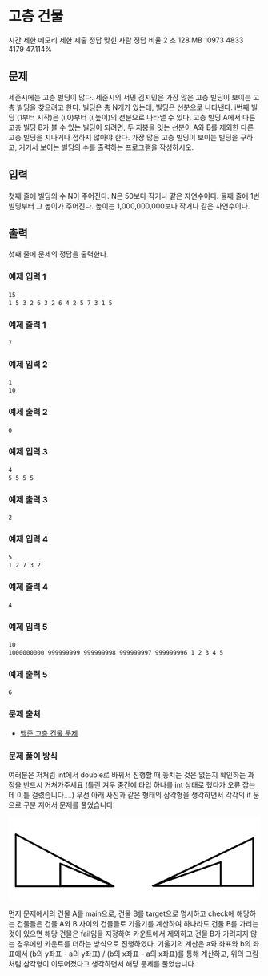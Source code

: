 # 고층 건물
 
시간 제한	메모리 제한	제출	정답	맞힌 사람	정답 비율
2 초	128 MB	10973	4833	4179	47.114%

## 문제

세준시에는 고층 빌딩이 많다. 세준시의 서민 김지민은 가장 많은 고층 빌딩이 보이는 고층 빌딩을 찾으려고 한다. 빌딩은 총 N개가 있는데, 빌딩은 선분으로 나타낸다. i번째 빌딩 (1부터 시작)은 (i,0)부터 (i,높이)의 선분으로 나타낼 수 있다. 고층 빌딩 A에서 다른 고층 빌딩 B가 볼 수 있는 빌딩이 되려면, 두 지붕을 잇는 선분이 A와 B를 제외한 다른 고층 빌딩을 지나거나 접하지 않아야 한다. 가장 많은 고층 빌딩이 보이는 빌딩을 구하고, 거기서 보이는 빌딩의 수를 출력하는 프로그램을 작성하시오.

## 입력

첫째 줄에 빌딩의 수 N이 주어진다. N은 50보다 작거나 같은 자연수이다. 둘째 줄에 1번 빌딩부터 그 높이가 주어진다. 높이는 1,000,000,000보다 작거나 같은 자연수이다.

## 출력

첫째 줄에 문제의 정답을 출력한다.

### 예제 입력 1 

```
15
1 5 3 2 6 3 2 6 4 2 5 7 3 1 5
```

### 예제 출력 1 

```
7
```

### 예제 입력 2 

```
1
10
```

### 예제 출력 2 

```
0
```

### 예제 입력 3 

```
4
5 5 5 5
```

### 예제 출력 3 

```
2
```

### 예제 입력 4 

```
5
1 2 7 3 2
```

### 예제 출력 4 

```
4
```

### 예제 입력 5 

```
10
1000000000 999999999 999999998 999999997 999999996 1 2 3 4 5
```

### 예제 출력 5 

```
6
```

### 문제 출처

- [백준 고층 건물 문제](https://www.acmicpc.net/problem/1027)

### 문제 풀이 방식

여러분은 저처럼 int에서 double로 바꿔서 진행할 때 놓치는 것은 없는지 확인하는 과정을 반드시 거쳐가주세요 (틀린 겨우 중간에 타입 하나를 int 상태로 했다가 오류 잡는데 이틀 걸렸습니다....)
우선 아래 사진과 같은 형태의 삼각형을 생각하면서 각각의 if 문으로 구분 지어서 문제를 풀었습니다. 

<img src="./image.png">

먼저 문제에서의 건물 A를 main으로, 건물 B를 target으로 명시하고 check에 해당하는 건물들은 건물 A와 B 사이의 건물들로 기울기를 계산하여 하나라도 건물 B를 가리는 것이 있으면 해당 건물은 fail임을 지정하여 카운트에서 제외하고 건물 B가 가려지지 않는 경우에만 카운트를 더하는 방식으로 진행하였다. 
기울기의 계산은 a와 좌표와 b의 좌표에서 (b의 y좌표 - a의 y좌표) / (b의 x좌표 - a의 x좌표)를 통해 계산하고, 위의 그림처럼 삼각형이 이루어졌다고 생각하면서 해당 문제를 풀었습니다.

